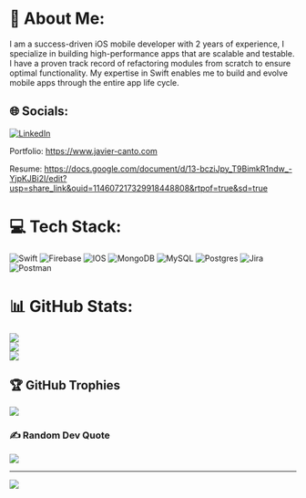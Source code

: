 # 💫 About Me:
I am a success-driven iOS mobile developer with 2 years of experience, I specialize in building high-performance apps that are scalable and testable. I have a proven track record of refactoring modules from scratch to ensure optimal functionality. My expertise in Swift enables me to build and evolve mobile apps through the entire app life cycle.


## 🌐 Socials:
[![LinkedIn](https://img.shields.io/badge/LinkedIn-%230077B5.svg?logo=linkedin&logoColor=white)](https://linkedin.com/in/javier-canto)

Portfolio: https://www.javier-canto.com

Resume: https://docs.google.com/document/d/13-bcziJpy_T9BimkR1ndw_-YjpKJBi2I/edit?usp=share_link&ouid=114607217329918448808&rtpof=true&sd=true

# 💻 Tech Stack:
![Swift](https://img.shields.io/badge/swift-F54A2A?style=plastic&logo=swift&logoColor=white) ![Firebase](https://img.shields.io/badge/firebase-%23039BE5.svg?style=plastic&logo=firebase) ![IOS](https://img.shields.io/badge/IOS-%2320232a.svg?style=plastic&logo=apple&logoColor=white) ![MongoDB](https://img.shields.io/badge/MongoDB-%234ea94b.svg?style=plastic&logo=mongodb&logoColor=white) ![MySQL](https://img.shields.io/badge/mysql-%2300f.svg?style=plastic&logo=mysql&logoColor=white) ![Postgres](https://img.shields.io/badge/postgres-%23316192.svg?style=plastic&logo=postgresql&logoColor=white) ![Jira](https://img.shields.io/badge/jira-%230A0FFF.svg?style=plastic&logo=jira&logoColor=white) ![Postman](https://img.shields.io/badge/Postman-FF6C37?style=plastic&logo=postman&logoColor=white)
# 📊 GitHub Stats:
![](https://github-readme-stats.vercel.app/api?username=JavierCantoH&theme=tokyonight&hide_border=true&include_all_commits=true&count_private=true)<br/>
![](https://github-readme-streak-stats.herokuapp.com/?user=JavierCantoH&theme=tokyonight&hide_border=true)<br/>
![](https://github-readme-stats.vercel.app/api/top-langs/?username=JavierCantoH&theme=tokyonight&hide_border=true&include_all_commits=true&count_private=true&layout=compact)

## 🏆 GitHub Trophies
![](https://github-profile-trophy.vercel.app/?username=JavierCantoH&theme=radical&no-frame=true&no-bg=false&margin-w=4)

### ✍️ Random Dev Quote
![](https://quotes-github-readme.vercel.app/api?type=horizontal&theme=radical)

---
[![](https://visitcount.itsvg.in/api?id=JavierCantoH&icon=0&color=0)](https://visitcount.itsvg.in)

<!-- Proudly created with GPRM ( https://gprm.itsvg.in ) -->
